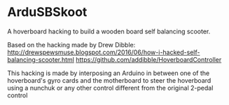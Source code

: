 # ArduSBSkoot

A hoverboard hacking to build a wooden board self balancing scooter.

Based on the hacking made by Drew Dibble:
http://drewspewsmuse.blogspot.com/2016/06/how-i-hacked-self-balancing-scooter.html
https://github.com/addibble/HoverboardController

This hacking is made by interposing an Arduino in between one of the hoverboard's gyro cards and the motherboard to steer the hoverboard using a nunchuk or any other control different from the original 2-pedal control
